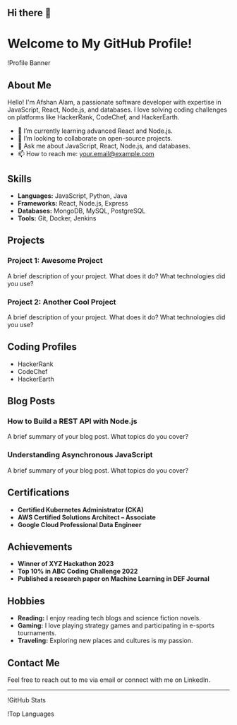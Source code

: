## Hi there 👋

<!--
**AfshanAlamEngg/AfshanAlamEngg** is a ✨ _special_ ✨ repository because its `README.md` (this file) appears on your GitHub profile.

Here are some ideas to get you started:

- 🔭 I’m currently working on ...
- 🌱 I’m currently learning ...
- 👯 I’m looking to collaborate on ...
- 🤔 I’m looking for help with ...
- 💬 Ask me about ...
- 📫 How to reach me: ...
- 😄 Pronouns: ...
- ⚡ Fun fact: ...
-->

# Welcome to My GitHub Profile!

!Profile Banner

## About Me

Hello! I'm Afshan Alam, a passionate software developer with expertise in JavaScript, React, Node.js, and databases. I love solving coding challenges on platforms like HackerRank, CodeChef, and HackerEarth.

- 🌱 I’m currently learning advanced React and Node.js.
- 👯 I’m looking to collaborate on open-source projects.
- 💬 Ask me about JavaScript, React, Node.js, and databases.
- 📫 How to reach me: your.email@example.com

## Skills

- **Languages:** JavaScript, Python, Java
- **Frameworks:** React, Node.js, Express
- **Databases:** MongoDB, MySQL, PostgreSQL
- **Tools:** Git, Docker, Jenkins

## Projects

### Project 1: Awesome Project
A brief description of your project. What does it do? What technologies did you use?

### Project 2: Another Cool Project
A brief description of your project. What does it do? What technologies did you use?

## Coding Profiles

- HackerRank
- CodeChef
- HackerEarth

## Blog Posts

### How to Build a REST API with Node.js
A brief summary of your blog post. What topics do you cover?

### Understanding Asynchronous JavaScript
A brief summary of your blog post. What topics do you cover?

## Certifications

- **Certified Kubernetes Administrator (CKA)**
- **AWS Certified Solutions Architect – Associate**
- **Google Cloud Professional Data Engineer**

## Achievements

- **Winner of XYZ Hackathon 2023**
- **Top 10% in ABC Coding Challenge 2022**
- **Published a research paper on Machine Learning in DEF Journal**

## Hobbies

- **Reading:** I enjoy reading tech blogs and science fiction novels.
- **Gaming:** I love playing strategy games and participating in e-sports tournaments.
- **Traveling:** Exploring new places and cultures is my passion.

## Contact Me

Feel free to reach out to me via email or connect with me on LinkedIn.

---

!GitHub Stats

!Top Languages


